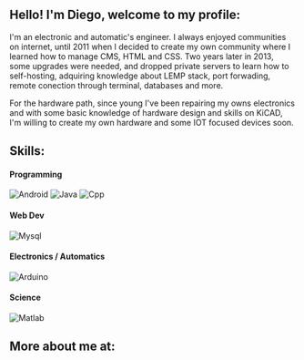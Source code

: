 ## Hello! I'm Diego, welcome to my profile:
I'm an electronic and automatic's engineer. I always enjoyed communities on internet, until 2011 when I decided to create my own community where I learned how to manage CMS, HTML and CSS. Two years later in 2013, some upgrades were needed, and dropped private servers to learn how to self-hosting, adquiring knowledge about LEMP stack, port forwading, remote conection through terminal, databases and more.

For the hardware path, since young I've been repairing my owns electronics and with some basic knowledge of hardware design and skills on KiCAD, I'm willing to create my own hardware and some IOT focused devices soon.


## Skills:
#### Programming
![Android](https://img.shields.io/badge/Android-3DDC84?style=for-the-badge&logo=android&logoColor=white&labelColor=101010)
![Java](https://img.shields.io/badge/Java-007396?style=for-the-badge&logo=java&logoColor=white&labelColor=101010)
![Cpp](https://img.shields.io/badge/C++-0095D5?style=for-the-badge&logo=c&logoColor=white&labelColor=101010)

#### Web Dev
![Mysql](https://img.shields.io/badge/MySQL-4479A1?style=for-the-badge&logo=mysql&logoColor=white&labelColor=101010)

#### Electronics / Automatics
![Arduino](https://img.shields.io/badge/Arduino-038C8C?style=for-the-badge&logo=arduino&logoColor=white&labelColor=101010)

#### Science
![Matlab](https://img.shields.io/badge/Matlab/Octave-FA7343?style=for-the-badge&logo=octave&logoColor=white&labelColor=101010)


## More about me at:

